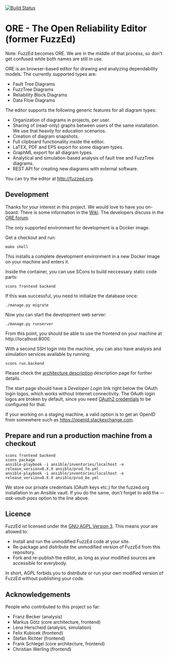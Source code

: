 [![Build Status](https://travis-ci.org/troeger/fuzzed.svg?branch=master)](https://travis-ci.org/troeger/fuzzed)

# ORE - The Open Reliability Editor (former FuzzEd)

Note: FuzzEd becomes ORE. We are in the middle of that process, so don't get confused while both names are still in use.

ORE is an browser-based editor for drawing and analyzing dependability models. The currently supported types are:

* Fault Tree Diagrams
* FuzzTree Diagrams
* Reliability Block Diagrams
* Data Flow Diagrams

The editor supports the following generic features for all diagram types:

* Organization of diagrams in projects, per user.
* Sharing of (read-only) graphs between users of the same installation. We use that heavily for education scenarios.
* Creation of diagram snapshots.
* Full clipboard functionality inside the editor.
* LaTEX, PDF and EPS export for some diagram types.
* GraphML export for all diagram types.
* Analytical and simulation-based analysis of fault tree and FuzzTree diagrams. 
* REST API for creating new diagrams with external software.

You can try the editor at http://fuzzed.org.

## Development

Thanks for your interest in this project. We would love to have you on-board. There is some information in the [Wiki](https://github.com/troeger/fuzzed/wiki/Home). The developers discuss in the [ORE forum](https://groups.google.com/forum/#!forum/ore-dev).

The only supported environment for development is a Docker image.

Get a checkout and run:

``make shell``

This installs a complete development environment in a new Docker image on your machine and enters it.

Inside the container, you can use SCons to build neccessary static code parts:

``scons frontend backend``

If this was successful, you need to initialize the database once:

``./manage.py migrate``

Now you can start the development web server:

``./manage.py runserver``

From this point, you should be able to use the frontend on your machine at http://localhost:8000. 

With a second SSH login into the machine, you can also have analysis and simulation services available by running:

``scons run.backend`` 

Please check the [architecture description](https://github.com/troeger/fuzzed/wiki/FuzzEdArchitecture) description page for further details.

The start page should have a *Developer Login* link right below the OAuth login logos, which works without Internet connectivity.  The OAuth login logos are broken by default, since you need [OAuth2 credentials](https://github.com/troeger/fuzzed/wiki/OAuth2Cred) to be configured for that.

If your working on a staging machine, a valid option is to get an OpenID from somewhere such as https://openid.stackexchange.com.

## Prepare and run a production machine from a checkout

    scons frontend backend
    scons package
    ansible-playbook -i ansible/inventories/localhost -e release_version=0.X.X ansible/prod_fe.yml
    ansible-playbook -i ansible/inventories/localhost -e release_version=0.X.X ansible/prod_be.yml

We store our private credentials (OAuth keys etc.) for the fuzzed.org installation in an Ansible vault.
If you do the same, don't forget to add the *--ask-vault-pass* option to the line above.

## Licence

FuzzEd ist licensed under the [GNU AGPL Version 3](http://en.wikipedia.org/wiki/Affero_General_Public_License). This means your are allowed to:

* Install and run the unmodified FuzzEd code at your site.
* Re-package and distribute the unmodified version of FuzzEd from this repository. 
* Fork and re-publish the editor, as long as your modified sources are accessible for everybody.

In short, AGPL forbids you to distribute or run your own modified version of FuzzEd without publishing your code.
 
## Acknowledgements

People who contributed to this project so far:

* Franz Becker      (analysis)
* Markus Götz       (core architecture, frontend)
* Lena Herscheid    (analysis, simulation)
* Felix Kubicek     (frontend)
* Stefan Richter    (frontend)
* Frank Schlegel    (core architecture, frontend)
* Christian Werling (frontend)
